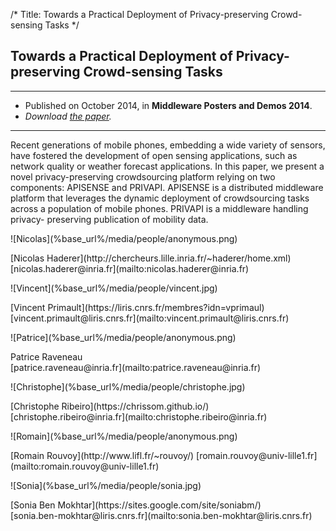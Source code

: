 /*
Title: Towards a Practical Deployment of Privacy-preserving Crowd-sensing Tasks
*/

## Towards a Practical Deployment of Privacy-preserving Crowd-sensing Tasks

<hr />

* Published on October 2014, in **Middleware Posters and Demos 2014**.
* *Download <span class="glyphicon glyphicon-file"></span> [the paper](%base_url%/media/middleware14.pdf).*

<hr />

<p class="abstract" markdown="1">
Recent generations of mobile phones, embedding a wide variety of sensors, have fostered the development of open sensing applications, such as network quality or weather forecast applications. In this paper, we present a novel privacy-preserving crowdsourcing platform relying on two components: APISENSE and PRIVAPI. APISENSE is a distributed middleware platform that leverages the dynamic deployment of crowdsourcing tasks across a population of mobile phones. PRIVAPI is a middleware handling privacy- preserving publication of mobility data.
</p>

<div class="container people">
<div class="row">
<div class="col-sm-3">
    <p class="people-picture" markdown="1">![Nicolas](%base_url%/media/people/anonymous.png)</p>
    <p class="people-info" markdown="1">
        [Nicolas Haderer](http://chercheurs.lille.inria.fr/~haderer/home.xml)<br />
        [nicolas.haderer@inria.fr](mailto:nicolas.haderer@inria.fr)
    </p>
</div>
<div class="col-sm-3">
    <p class="people-picture" markdown="1">![Vincent](%base_url%/media/people/vincent.jpg)</p>
    <p class="people-info" markdown="1">
        [Vincent Primault](https://liris.cnrs.fr/membres?idn=vprimaul)<br />
        [vincent.primault@liris.cnrs.fr](mailto:vincent.primault@liris.cnrs.fr)
    </p>
</div>
<div class="col-sm-3">
    <p class="people-picture" markdown="1">![Patrice](%base_url%/media/people/anonymous.png)</p>
    <p class="people-info" markdown="1">
        Patrice Raveneau<br />
        [patrice.raveneau@inria.fr](mailto:patrice.raveneau@inria.fr)
    </p>
</div>
<div class="col-sm-3">
    <p class="people-picture" markdown="1">![Christophe](%base_url%/media/people/christophe.jpg)</p>
    <p class="people-info" markdown="1">
        [Christophe Ribeiro](https://chrissom.github.io/)<br />
        [christophe.ribeiro@inria.fr](mailto:christophe.ribeiro@inria.fr)
    </p>
</div>
</div><div class="row">
<div class="col-sm-3">
    <p class="people-picture" markdown="1">![Romain](%base_url%/media/people/anonymous.png)</p>
    <p class="people-info" markdown="1">
        [Romain Rouvoy](http://www.lifl.fr/~rouvoy/)
        [romain.rouvoy@univ-lille1.fr](mailto:romain.rouvoy@univ-lille1.fr)
    </p>
</div>
<div class="col-sm-3">
    <p class="people-picture" markdown="1">![Sonia](%base_url%/media/people/sonia.jpg)</p>
    <p class="people-info" markdown="1">
        [Sonia Ben Mokhtar](https://sites.google.com/site/soniabm/)<br />
        [sonia.ben-mokhtar@liris.cnrs.fr](mailto:sonia.ben-mokhtar@liris.cnrs.fr)
    </p>
</div>
</div>
</div>